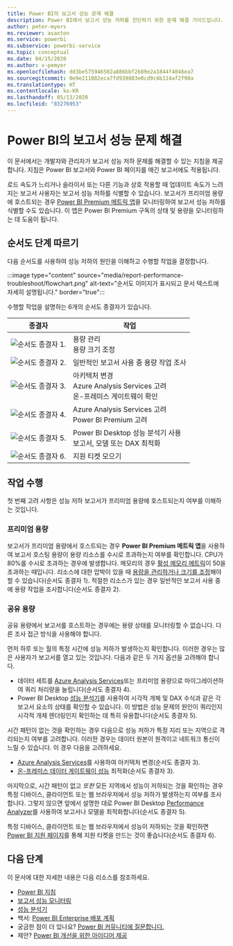 ```yaml
---
title: Power BI의 보고서 성능 문제 해결
description: Power BI에서 보고서 성능 저하를 진단하기 위한 문제 해결 가이드입니다.
author: peter-myers
ms.reviewer: asaxton
ms.service: powerbi
ms.subservice: powerbi-service
ms.topic: conceptual
ms.date: 04/15/2020
ms.author: v-pemyer
ms.openlocfilehash: dd3be575946502a886bbf2b89e2a1844f4046ea7
ms.sourcegitcommit: 0e9e211082eca7fd939803e0cd9c6b114af2f90a
ms.translationtype: HT
ms.contentlocale: ko-KR
ms.lasthandoff: 05/13/2020
ms.locfileid: "83276953"
---
```

# <a name="troubleshoot-report-performance-in-power-bi"></a>Power BI의 보고서 성능 문제 해결

이 문서에서는 개발자와 관리자가 보고서 성능 저하 문제를 해결할 수 있는 지침을 제공합니다. 지침은 Power BI 보고서와 Power BI 페이지를 매긴 보고서에도 적용됩니다.

로드 속도가 느리거나 슬라이서 또는 다른 기능과 상호 작용할 때 업데이트 속도가 느려지는 보고서 사용자는 보고서 성능 저하를 식별할 수 있습니다. 보고서가 프리미엄 용량에 호스트되는 경우 [Power BI Premium 메트릭 앱](../admin/service-admin-premium-monitor-capacity.md)을 모니터링하여 보고서 성능 저하를 식별할 수도 있습니다. 이 앱은 Power BI Premium 구독의 상태 및 용량을 모니터링하는 데 도움이 됩니다.

## <a name="follow-flowchart-steps"></a>순서도 단계 따르기

다음 순서도를 사용하여 성능 저하의 원인을 이해하고 수행할 작업을 결정합니다.

:::image type="content" source="media/report-performance-troubleshoot/flowchart.png" alt-text="순서도 이미지가 표시되고 문서 텍스트에 자세히 설명됩니다." border="true":::

수행할 작업을 설명하는 6개의 순서도 종결자가 있습니다.

|종결자|작업|
|---------|---------|
|![순서도 종결자 1.](media/common/icon-01-red-30x30.png)|용량 관리<br />용량 크기 조정 |
|![순서도 종결자 2.](media/common/icon-02-red-30x30.png)|일반적인 보고서 사용 중 용량 작업 조사|
|![순서도 종결자 3.](media/common/icon-03-red-30x30.png)|아키텍처 변경<br />Azure Analysis Services 고려<br />온-프레미스 게이트웨이 확인|
|![순서도 종결자 4.](media/common/icon-04-red-30x30.png)|Azure Analysis Services 고려<br />Power BI Premium 고려|
|![순서도 종결자 5.](media/common/icon-05-red-30x30.png)|Power BI Desktop 성능 분석기 사용<br />보고서, 모델 또는 DAX 최적화|
|![순서도 종결자 6.](media/common/icon-06-red-30x30.png)|지원 티켓 모으기|

## <a name="take-action"></a>작업 수행

첫 번째 고려 사항은 성능 저하 보고서가 프리미엄 용량에 호스트되는지 여부를 이해하는 것입니다.

### <a name="premium-capacity"></a>프리미엄 용량

보고서가 프리미엄 용량에서 호스트되는 경우 **Power BI Premium 메트릭 앱**을 사용하여 보고서 호스팅 용량이 용량 리소스를 수시로 초과하는지 여부를 확인합니다. CPU가 80%를 수시로 초과하는 경우에 발생합니다. 메모리의 경우 [활성 메모리 메트릭](../admin/service-premium-metrics-app.md#the-active-memory-metric)이 50을 초과하는 때입니다. 리소스에 대한 압박이 있을 때 [용량을 관리하거나 크기를 조정](../admin/service-admin-premium-manage.md)해야 할 수 있습니다(순서도 종결자 1). 적절한 리소스가 있는 경우 일반적인 보고서 사용 중에 용량 작업을 조사합니다(순서도 종결자 2).

### <a name="shared-capacity"></a>공유 용량

공유 용량에서 보고서를 호스트하는 경우에는 용량 상태를 모니터링할 수 없습니다. 다른 조사 접근 방식을 사용해야 합니다.

먼저 하루 또는 월의 특정 시간에 성능 저하가 발생하는지 확인합니다. 이러한 경우는 많은 사용자가 보고서를 열고 있는 것입니다. 다음과 같은 두 가지 옵션을 고려해야 합니다.

- 데이터 세트를 [Azure Analysis Services](/azure/analysis-services/analysis-services-overview)또는 프리미엄 용량으로 마이그레이션하여 쿼리 처리량을 늘립니다(순서도 종결자 4).
- Power BI Desktop [성능 분석기](../create-reports/desktop-performance-analyzer.md)를 사용하여 시각적 개체 및 DAX 수식과 같은 각 보고서 요소의 상태를 확인할 수 있습니다. 이 방법은 성능 문제의 원인이 쿼리인지 시각적 개체 렌더링인지 확인하는 데 특히 유용합니다(순서도 종결자 5).

시간 패턴이 없는 것을 확인하는 경우 다음으로 성능 저하가 특정 지리 또는 지역으로 격리되는지 여부를 고려합니다. 이러한 경우는 데이터 원본이 원격이고 네트워크 통신이 느릴 수 있습니다. 이 경우 다음을 고려하세요.

- [Azure Analysis Services](/azure/analysis-services/analysis-services-overview)를 사용하여 아키텍처 변경(순서도 종결자 3).
- [온-프레미스 데이터 게이트웨이 성능](/data-integration/gateway/service-gateway-performance) 최적화(순서도 종결자 3).

마지막으로, 시간 패턴이 없고 _또한_ 모든 지역에서 성능이 저하되는 것을 확인하는 경우 특정 디바이스, 클라이언트 또는 웹 브라우저에서 성능 저하가 발생하는지 여부를 조사합니다. 그렇지 않으면 앞에서 설명한 대로 Power BI Desktop [Performance Analyzer](../create-reports/desktop-performance-analyzer.md)를 사용하여 보고서나 모델을 최적화합니다(순서도 종결자 5).

특정 디바이스, 클라이언트 또는 웹 브라우저에서 성능이 저하되는 것을 확인하면 [Power BI 지원 페이지](https://powerbi.microsoft.com/support/)를 통해 지원 티켓을 만드는 것이 좋습니다(순서도 종결자 6).

## <a name="next-steps"></a>다음 단계

이 문서에 대한 자세한 내용은 다음 리소스를 참조하세요.

- [Power BI 지침](index.yml)
- [보고서 성능 모니터링](monitor-report-performance.md)
- [성능 분석기](../create-reports/desktop-performance-analyzer.md)
- 백서: [Power BI Enterprise 배포 계획](https://go.microsoft.com/fwlink/?linkid=2057861)
- 궁금한 점이 더 있나요? [Power BI 커뮤니티에 질문합니다.](https://community.powerbi.com/)
- 제안? [Power BI 개선을 위한 아이디어 제공](https://ideas.powerbi.com/)
